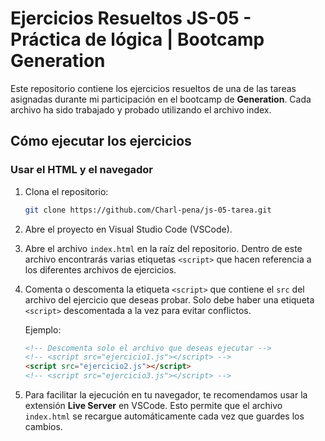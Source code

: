 # Ejercicios Resueltos JS-05 - Práctica de lógica | Bootcamp Generation

Este repositorio contiene los ejercicios resueltos de una de las tareas asignadas durante mi participación en el bootcamp de **Generation**. Cada archivo ha sido trabajado y probado utilizando el archivo index.

## Cómo ejecutar los ejercicios

### Usar el HTML y el navegador

1. Clona el repositorio:
   ```bash
   git clone https://github.com/Charl-pena/js-05-tarea.git
   ```

2. Abre el proyecto en Visual Studio Code (VSCode).

3. Abre el archivo `index.html` en la raíz del repositorio. Dentro de este archivo encontrarás varias etiquetas `<script>` que hacen referencia a los diferentes archivos de ejercicios.

4. Comenta o descomenta la etiqueta `<script>` que contiene el `src` del archivo del ejercicio que deseas probar. Solo debe haber una etiqueta `<script>` descomentada a la vez para evitar conflictos.

   Ejemplo:
   ```html
   <!-- Descomenta solo el archivo que deseas ejecutar -->
   <!-- <script src="ejercicio1.js"></script> -->
   <script src="ejercicio2.js"></script>
   <!-- <script src="ejercicio3.js"></script> -->
   ```

5. Para facilitar la ejecución en tu navegador, te recomendamos usar la extensión **Live Server** en VSCode. Esto permite que el archivo `index.html` se recargue automáticamente cada vez que guardes los cambios.